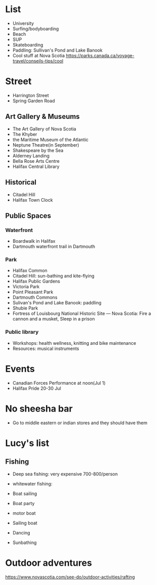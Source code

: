 # List
- University
- Surfing/bodyboarding
- Beach
- SUP
- Skateboarding
- Paddling: Sullivan's Pond and Lake Banook
- Cool stuff at Nova Scotia https://parks.canada.ca/voyage-travel/conseils-tips/cool

# Street
- Harrington Street
- Spring Garden Road

## Art Gallery & Museums
- The Art Gallery of Nova Scotia
- The Khyber
- the Maritime Museum of the Atlantic
- Neptune Theatre(in September)
- Shakespeare by the Sea
- Alderney Landing
- Bella Rose Arts Centre
- Halifax Central Library

## Historical
- Citadel Hill
- Halifax Town Clock

## Public Spaces
### Waterfront
- Boardwalk in Halifax
- Dartmouth waterfront trail in Dartmouth

### Park
- Halifax Common
- Citadel Hill: sun-bathing and kite-flying
- Halifax Public Gardens
- Victoria Park
- Point Pleasant Park
- Dartmouth Commons
- Sulivan's Pond and Lake Banook: paddling
- Shubie Park
- Fortress of Louisbourg National Historic Site — Nova Scotia: Fire a cannon and a musket, Sleep in a prison

### Public library
- Workshops: health wellness, knitting and bike maintenance
- Resources: musical instruments

# Events
- Canadian Forces Performance at noon(Jul 1)
- Halifax Pride 20-30 Jul


# No sheesha bar
- Go to middle eastern or indian stores and they should have them 

# Lucy's list
## Fishing
- Deep sea fishing: very expensive 700-800/person
- whitewater fishing:
- Boat sailing
- Boat party
- motor boat

- Sailing boat
- Dancing
- Sunbathing

# Outdoor adventures
https://www.novascotia.com/see-do/outdoor-activities/rafting
